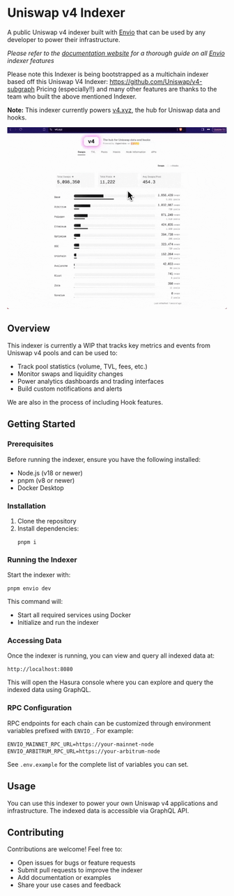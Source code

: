 # Uniswap v4 Indexer

A public Uniswap v4 indexer built with [Envio](https://envio.dev) that can be used by any developer to power their infrastructure.

_Please refer to the [documentation website](https://docs.envio.dev) for a thorough guide on all [Envio](https://envio.dev) indexer features_

Please note this Indexer is being bootstrapped as a multichain indexer based off this Uniswap V4 Indexer: https://github.com/Uniswap/v4-subgraph
Pricing (especially!!) and many other features are thanks to the team who built the above mentioned Indexer.

**Note:** This indexer currently powers [v4.xyz](https://v4.xyz), the hub for Uniswap data and hooks.

![v4.xyz Dashboard](./v4.gif)

## Overview

This indexer is currently a WIP that tracks key metrics and events from Uniswap v4 pools and can be used to:

- Track pool statistics (volume, TVL, fees, etc.)
- Monitor swaps and liquidity changes
- Power analytics dashboards and trading interfaces
- Build custom notifications and alerts

We are also in the process of including Hook features.

## Getting Started

### Prerequisites

Before running the indexer, ensure you have the following installed:

- Node.js (v18 or newer)
- pnpm (v8 or newer)
- Docker Desktop

### Installation

1. Clone the repository
2. Install dependencies:
   ```
   pnpm i
   ```

### Running the Indexer

Start the indexer with:

```
pnpm envio dev
```

This command will:

- Start all required services using Docker
- Initialize and run the indexer

### Accessing Data

Once the indexer is running, you can view and query all indexed data at:

```
http://localhost:8080
```

This will open the Hasura console where you can explore and query the indexed data using GraphQL.

### RPC Configuration

RPC endpoints for each chain can be customized through environment variables prefixed with `ENVIO_`.
For example:

```
ENVIO_MAINNET_RPC_URL=https://your-mainnet-node
ENVIO_ARBITRUM_RPC_URL=https://your-arbitrum-node
```

See `.env.example` for the complete list of variables you can set.

## Usage

You can use this indexer to power your own Uniswap v4 applications and infrastructure. The indexed data is accessible via GraphQL API.

## Contributing

Contributions are welcome! Feel free to:

- Open issues for bugs or feature requests
- Submit pull requests to improve the indexer
- Add documentation or examples
- Share your use cases and feedback
